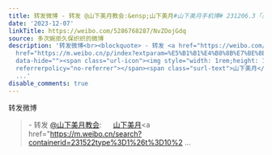 ```yaml
---
title: 转发微博 - 转发 @山下美月教会:&ensp;山下美月#山下美月手机博# 231206.3「果然喜欢」久违和成员在一起能聊上好多话真开心啊和弓木坐车的时候直到最后一刻一直...
date: '2023-12-07'
linkTitle: https://weibo.com/5286768287/NvZOojGdq
source: 多次婉拒久保织织的微博
description: '转发微博<br><blockquote> - 转发 <a href="https://weibo.com/5331919745" target="_blank">@山下美月教会</a>: <a
  href="https://m.weibo.cn/p/index?extparam=%E5%B1%B1%E4%B8%8B%E7%BE%8E%E6%9C%88&amp;containerid=10080893aeea8d67d775a92014e2a344f43495"
  data-hide=""><span class="url-icon"><img style="width: 1rem;height: 1rem" src="https://n.sinaimg.cn/photo/5213b46e/20180926/timeline_card_small_super_default.png"
  referrerpolicy="no-referrer"></span><span class="surl-text">山下美月</span></a><a href="https://m.weibo.cn/search?containerid=231522type%3D1%26t%3D10%2
  ...'
disable_comments: true
---
```

转发微博<br><blockquote> - 转发 <a href="https://weibo.com/5331919745" target="_blank">@山下美月教会</a>: <a href="https://m.weibo.cn/p/index?extparam=%E5%B1%B1%E4%B8%8B%E7%BE%8E%E6%9C%88&amp;containerid=10080893aeea8d67d775a92014e2a344f43495" data-hide=""><span class="url-icon"><img style="width: 1rem;height: 1rem" src="https://n.sinaimg.cn/photo/5213b46e/20180926/timeline_card_small_super_default.png" referrerpolicy="no-referrer"></span><span class="surl-text">山下美月</span></a><a href="https://m.weibo.cn/search?containerid=231522type%3D1%26t%3D10%2 ...